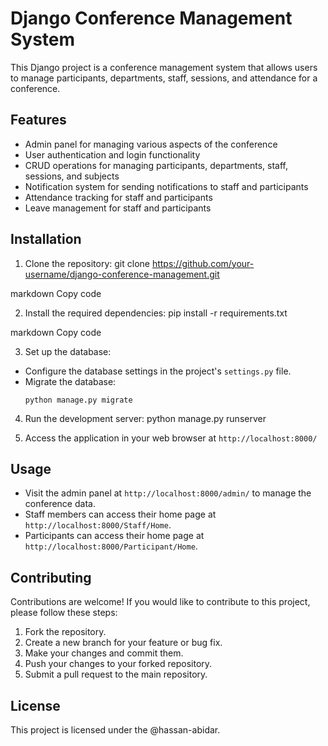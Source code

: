 # Django Conference Management System

This Django project is a conference management system that allows users to manage participants, departments, staff, sessions, and attendance for a conference.

## Features

- Admin panel for managing various aspects of the conference
- User authentication and login functionality
- CRUD operations for managing participants, departments, staff, sessions, and subjects
- Notification system for sending notifications to staff and participants
- Attendance tracking for staff and participants
- Leave management for staff and participants

## Installation

1. Clone the repository:
git clone https://github.com/your-username/django-conference-management.git

markdown
Copy code

2. Install the required dependencies:
pip install -r requirements.txt

markdown
Copy code

3. Set up the database:
- Configure the database settings in the project's `settings.py` file.
- Migrate the database:
  ```
  python manage.py migrate
  ```

4. Run the development server:
 python manage.py runserver

5. Access the application in your web browser at `http://localhost:8000/`

## Usage

- Visit the admin panel at `http://localhost:8000/admin/` to manage the conference data.
- Staff members can access their home page at `http://localhost:8000/Staff/Home`.
- Participants can access their home page at `http://localhost:8000/Participant/Home`.

## Contributing

Contributions are welcome! If you would like to contribute to this project, please follow these steps:

1. Fork the repository.
2. Create a new branch for your feature or bug fix.
3. Make your changes and commit them.
4. Push your changes to your forked repository.
5. Submit a pull request to the main repository.

## License

This project is licensed under the @hassan-abidar.
